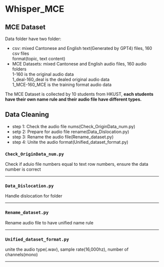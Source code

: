# Whisper_MCE

## MCE Dataset
Data folder have two folder:</br>
- csv: mixed Cantonese and English text(Generated by GPT4) files, 160 csv files</br>
format(topic, text content)</br>
- MCE Datasets: mixed Cantonese and English audio files, 160 audio folders</br>
1-160 is the original audio data</br>
1_deal-160_deal is the dealed original audio data</br>
1_MCE-160_MCE is the training format audio data</br>

The MCE Dataset is collected by 10 students from HKUST, **each students have their own name rule and their audio file have different types.**

## Data Cleaning
- step 1: Check the audio file nums(Check_OriginData_num.py)
- setp 2: Prepare for audio file rename(Data_Dislocation.py)
- step 3: Rename the audio file(Rename_dataset.py)
- step 4: Unite the audio format(Unified_dataset_format.py)

### `Check_OriginData_num.py`
Check if aduio file numbers equal to text row numbers, ensure the data number is correct

---

### `Data_Dislocation.py`
Handle dislocation for folder

---

### `Rename_dataset.py`
Rename audio file to have unified name rule

---

### `Unified_dataset_format.py`
unite the audio type(.wav), sample rate(16,000hz), number of channels(mono)

---
